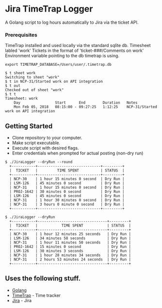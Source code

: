 # Jira TimeTrap Logger

A Golang script to log hours automatically to Jira via the ticket API.

### Prerequisites

TimeTrap installed and used locally via the standard sqlite db.
Timesheet labled 'work'
Tickets in the format of 'ticket-###/Comments on work'
Environment variable pointing to the db timetrap is using.
```
export TIMETRAP_DATABASE=/Users/user/.timetrap.db
```

```
$ t sheet work
Switching to sheet "work"
$ t in NCP-31/Started work on API integration
$ t out
Checked out of sheet "work"
$ t t
Timesheet: work
    Day                Start      End        Duration   Notes
    Mon Feb 05, 2018   08:15:00 - 09:27:25   1:12:25    NCP-31/Started work on API integration

```

## Getting Started

 * Clone repository to your computer.
 * Make script executable.
 * Execute script with desired flags.
 * Enter credentials when prompted for actual posting (non-dry run)

```
$ ./JiraLogger --dryRun --round
  +-----------+-----------------------------+---------+
  |  TICKET   |         TIME SPENT          | STATUS  |
  +-----------+-----------------------------+---------+
  | NCP-30    | 1 hour 15 minutes 0 second  | Dry Run |
  | LSM-126   | 45 minutes 0 second         | Dry Run |
  | NCP-31    | 1 hour 15 minutes 0 second  | Dry Run |
  | PROJ-1642 | 30 minutes 0 second         | Dry Run |
  | LSM-126   | 45 minutes 0 second         | Dry Run |
  | NCP-31    | 1 hour 30 minutes 0 second  | Dry Run |
  | NCP-31    | 3 hours 0 minute 0 second   | Dry Run |
  +-----------+-----------------------------+---------+

$ ./JiraLogger --dryRun
  +-----------+--------------------------------+---------+
  |  TICKET   |           TIME SPENT           | STATUS  |
  +-----------+--------------------------------+---------+
  | NCP-30    | 1 hour 12 minutes 25 seconds   | Dry Run |
  | LSM-126   | 34 minutes 58 seconds          | Dry Run |
  | NCP-31    | 1 hour 11 minutes 50 seconds   | Dry Run |
  | PROJ-1642 | 15 minutes 0 second            | Dry Run |
  | LSM-126   | 30 minutes 3 seconds           | Dry Run |
  | NCP-31    | 1 hour 28 minutes 34 seconds   | Dry Run |
  | NCP-31    | 2 hours 53 minutes 24 seconds  | Dry Run |
  +-----------+--------------------------------+---------+

```


## Uses the following stuff.

* [Golang](https://golang.org/)
* [TimeTrap](https://github.com/samg/timetrap) - Time tracker
* [Jira](https://www.atlassian.com/software/jira) - Jira

